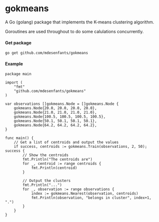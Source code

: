 gokmeans
======

A Go (golang) package that implements the K-means clustering algorithm.

Goroutines are used throughout to do some calulations concurrently.

#### Get package

`go get github.com/mdesenfants/gokmeans`

#### Example

```
package main

import (
	"fmt"
	"github.com/mdesenfants/gokmeans"
)

var observations []gokmeans.Node = []gokmeans.Node {
	gokmeans.Node{20.0, 20.0, 20.0, 20.0},
	gokmeans.Node{21.0, 21.0, 21.0, 21.0},
	gokmeans.Node{100.5, 100.5, 100.5, 100.5},
	gokmeans.Node{50.1, 50.1, 50.1, 50.1},
	gokmeans.Node{64.2, 64.2, 64.2, 64.2},
}

func main() {
	// Get a list of centroids and output the values
	if success, centroids := gokmeans.Train(observations, 2, 50); success {
		// Show the centroids
		fmt.Println("The centroids are")
		for _, centroid := range centroids {
			fmt.Println(centroid)
		}

		// Output the clusters
		fmt.Println("...")
		for _, observation := range observations {
			index := gokmeans.Nearest(observation, centroids)
			fmt.Println(observation, "belongs in cluster", index+1, ".")
		}
	}
}
```
